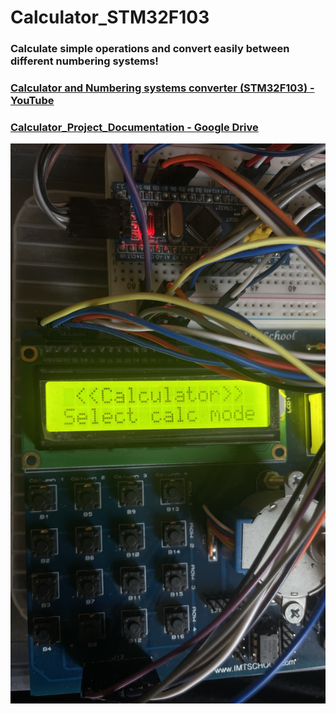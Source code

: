 
# Calculator_STM32F103

### Calculate simple operations and convert easily between different numbering systems!

### [Calculator and Numbering systems converter (STM32F103) - YouTube](https://youtu.be/hTvGR1iDzUE)

### [Calculator_Project_Documentation - Google Drive](https://drive.google.com/file/d/1Q2ZmU63PGs_m50J0LzW12W2z893cwkX-/view?usp=sharing)
  ![Hardware](https://github.com/Piistachyoo/Calculator_STM32F103/blob/main/Hardware.jpg?raw=true)

